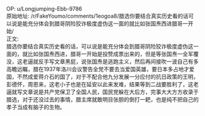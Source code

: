 
OP: u/Longjumping-Ebb-9786  
原始地址: /r/FakeYoumo/comments/1eogoa8/腊选你要结合真实历史看的话可以说是能充分体会到腊哥阴险狡诈极度虚伪这一面的就比如张国焘西进腊哥一开始/  
正文:  
腊选你要结合真实历史看的话，可以说是能充分体会到腊哥阴险狡诈极度虚伪这一面的，就比如张国焘西进，腊哥一开始是投赞成票出来的，但是等张国焘一全军覆没，这老逼就反手写文章黑屁，说张国焘是逃跑主义，然后再间接吹一波自己有多高瞻远瞩，腊在1937年洛川会议警告全党不要去当爱国英雄，要日本多占地才爱国，不然成爱蒋介石的国了，对于不配合他九分发展一分应付的抗日政策的王明，彭德怀，周恩来，这老小子也是在延安以此来发难，结果等到二战要胜利了，这老逼就写文章说是共产党保卫了全国人民，国民党躲在大后方，完事大大方方收录于腊选，对于还没过去的事情，腊主席就敢明目张胆的倒打一耙，也是纯不把自己的孝子当成有脑子的生物。  

